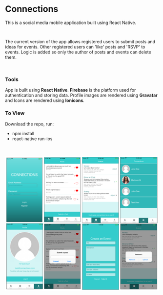 <h1> Connections</h1>
<p>This is a social media mobile application built using React Native.</p>
<br>
<p>The current version of the app allows registered users to submit posts and ideas for events. Other registered users can 'like' posts and 'RSVP' to events. Logic is added so only the author of posts and events can delete them.</p>
<br>

<h3> Tools</h3>
<p> App is built using <b>React Native</b>. <b>Firebase</b> is the platform used for authentication and storing data. Profile images are rendered using <b>Gravatar</b> and Icons are rendered using <b>Ionicons</b>.</p>

<h3> To View </h3>

<p> Download the repo, run: </p>

<ul>
<li>npm install</li>
<li>react-native run-ios</li>
</ul>

<br>
<br>
<img src="assets/screenshots/connectionsscreenshots.png">